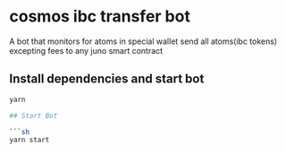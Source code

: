 # cosmos ibc transfer bot

A bot that monitors for atoms in special wallet send all atoms(ibc tokens) excepting fees to any juno smart contract

## Install dependencies and start bot

```sh
yarn 

## Start Bot

```sh
yarn start 
```

